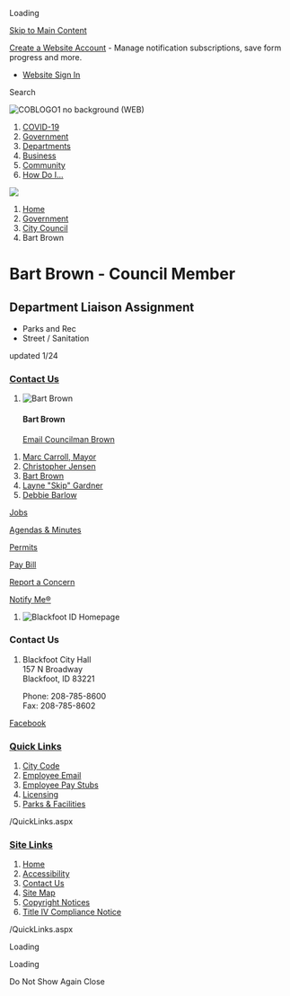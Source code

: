 Loading

[Skip to Main Content](https://www.cityofblackfoot.org/178/Bart-Brown/)

[Create a Website Account](https://www.cityofblackfoot.org/MyAccount/ProfileCreate) - Manage notification subscriptions, save form progress and more.   

- [Website Sign In](https://www.cityofblackfoot.org/MyAccount)

Search

![COBLOGO1 no background (WEB)](https://www.cityofblackfoot.org/ImageRepository/Document?documentID=1698)

1. [COVID-19](https://www.cityofblackfoot.org/379/COVID-19)
2. [Government](https://www.cityofblackfoot.org/27/Government)
3. [Departments](https://www.cityofblackfoot.org/101/Departments)
4. [Business](https://www.cityofblackfoot.org/35/Business)
5. [Community](https://www.cityofblackfoot.org/31/Community)
6. [How Do I...](https://www.cityofblackfoot.org/9/How-Do-I)

<!--THE END-->

![](https://www.cityofblackfoot.org/ImageRepository/Document?documentID=1614)

1. [Home](https://www.cityofblackfoot.org)
2. [Government](https://www.cityofblackfoot.org/27/Government)
3. [City Council](https://www.cityofblackfoot.org/173/City-Council)
4. Bart Brown

# Bart Brown - Council Member

## Department Liaison Assignment

- Parks and Rec
- Street / Sanitation

updated 1/24

### [Contact Us](https://www.cityofblackfoot.org/Directory.aspx)

1. ![Bart Brown](https://www.cityofblackfoot.org/ImageRepository/Document?documentID=106 "Bart Brown")
   
   #### Bart Brown
   
   [Email Councilman Brown](mailto:bbrown@cityofblackfoot.org)

<!--THE END-->

1. [Marc Carroll, Mayor](https://www.cityofblackfoot.org/176/Marc-Carroll-Mayor)
2. [Christopher Jensen](https://www.cityofblackfoot.org/177/Christopher-Jensen)
3. [Bart Brown](https://www.cityofblackfoot.org/178/Bart-Brown)
4. [Layne "Skip" Gardner](https://www.cityofblackfoot.org/180/Layne-Skip-Gardner)
5. [Debbie Barlow](https://www.cityofblackfoot.org/488/Debbie-Barlow)

[Jobs](https://www.cityofblackfoot.org/185/Career-Opportunities)

[Agendas &amp; Minutes](https://www.cityofblackfoot.org/AgendaCenter)

[Permits](https://www.cityofblackfoot.org/166/Permits-Applications)

[Pay Bill](https://www.xpressbillpay.com/)

[Report a Concern](https://www.cityofblackfoot.org/FormCenter/City-Forms-9/Fix-It-Form-56)

[Notify Me®](https://www.cityofblackfoot.org/list.aspx)

1. ![Blackfoot ID Homepage](https://www.cityofblackfoot.org/ImageRepository/Document?documentId=1629)

### Contact Us

1. Blackfoot City Hall  
   157 N Broadway  
   Blackfoot, ID 83221
   
   Phone: 208-785-8600  
   Fax: 208-785-8602

[Facebook](https://www.cityofblackfoot.org/facebook)

### [Quick Links](https://www.cityofblackfoot.org/QuickLinks.aspx?CID=17)

1. [City Code](https://www.cityofblackfoot.org/167/City-Code)
2. [Employee Email](https://www.office.com/?auth=2)
3. [Employee Pay Stubs](https://my.doculivery.com/External/CityofBlackfoot/Login.aspx)
4. [Licensing](https://www.cityofblackfoot.org/213/Licensing)
5. [Parks &amp; Facilities](https://www.cityofblackfoot.org/138/Parks-Facilities)

/QuickLinks.aspx

### [Site Links](https://www.cityofblackfoot.org/QuickLinks.aspx?CID=18)

1. [Home](https://www.cityofblackfoot.org)
2. [Accessibility](https://www.cityofblackfoot.org/accessibility)
3. [Contact Us](https://www.cityofblackfoot.org/directory)
4. [Site Map](https://www.cityofblackfoot.org/sitemap)
5. [Copyright Notices](https://www.cityofblackfoot.org/site/copyright)
6. [Title IV Compliance Notice](https://www.cityofblackfoot.org/190/ADA-Section-504-EEO-Fair-Housing)

/QuickLinks.aspx

Loading

Loading

Do Not Show Again Close